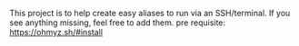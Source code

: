 This project is to help create easy aliases to run via an SSH/terminal. If you see anything missing, feel free to add them.
pre requisite: https://ohmyz.sh/#install
